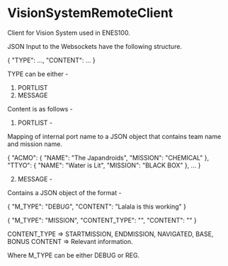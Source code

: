 # VisionSystemRemoteClient
Client for Vision System used in ENES100.

JSON Input to the Websockets have the following structure.

{
    "TYPE": ...,
    "CONTENT": ...
}

TYPE can be either -

1. PORTLIST
2. MESSAGE

Content is as follows -

1. PORTLIST -

Mapping of internal port name to a JSON object that contains team name and mission name.

{
    "ACMO": {
                "NAME": "The Japandroids",
                "MISSION": "CHEMICAL"
            },
    "TTYO": {
                "NAME": "Water is Lit",
                "MISSION": "BLACK BOX"
            },
    ...
}

2. MESSAGE -

Contains a JSON object of the format -

{
    "M_TYPE": "DEBUG",
    "CONTENT": "Lalala is this working"
}

{
    "M_TYPE": "MISSION",
    "CONTENT_TYPE": "",
    "CONTENT": ""
}

CONTENT_TYPE => STARTMISSION, ENDMISSION, NAVIGATED, BASE, BONUS
CONTENT => Relevant information.

Where M_TYPE can be either DEBUG or REG.